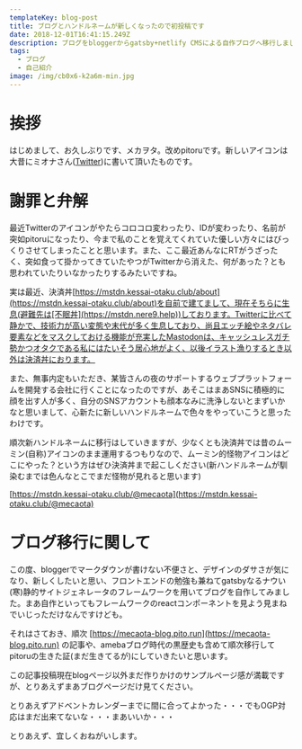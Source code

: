 ```yaml
---
templateKey: blog-post
title: ブログとハンドルネームが新しくなったので初投稿です
date: 2018-12-01T16:41:15.249Z
description: ブログをbloggerからgatsby+netlify CMSによる自作ブログへ移行しました。
tags:
  - ブログ
  - 自己紹介
image: /img/cb0x6-k2a6m-min.jpg
---
```

# 挨拶

はじめまして、お久しぶりです、メカヲタ。改めpitoruです。新しいアイコンは大昔にミオナさん([Twitter](https://twitter.com/307_s))に書いて頂いたものです。

# 謝罪と弁解

最近Twitterのアイコンがやたらコロコロ変わったり、IDが変わったり、名前が突如pitoruになったり、今まで私のことを覚えてくれていた優しい方々にはびっくりさせてしまったことと思います。また、ここ最近あんなにRTがうざったく、突如食って掛かってきていたやつがTwitterから消えた、何があった？とも思われていたりいなかったりするみたいですね。

実は最近、決済丼[https://mstdn.kessai-otaku.club/about](https://mstdn.kessai-otaku.club/about)を自前で建てまして、現在そちらに生息(避難先は[不眠丼](https://mstdn.nere9.help))しております。Twitterに比べて静かで、技術力が高い変態や末代が多く生息しており、尚且エッチ絵やネタバレ要素などをマスクしておける機能が充実したMastodonは、キャッシュレスガチ勢かつオタクである私にはたいそう居心地がよく、以後イラスト漁りするとき以外は決済丼におります。

また、無事内定もいただき、某皆さんの夜のサポートするウェブプラットフォームを開発する会社に行くことになったのですが、あそこはまあSNSに積極的に顔を出す人が多く、自分のSNSアカウントも顔本なみに洗浄しないとまずいかなと思いまして、心新たに新しいハンドルネームで色々をやっていこうと思ったわけです。

順次新ハンドルネームに移行はしていきますが、少なくとも決済丼では昔のムーミン(自称)アイコンのまま運用するつもりなので、ムーミン的怪物アイコンはどこにやった？という方はぜひ決済丼まで起こしください(新ハンドルネームが馴染むまでは色んなとこでまだ怪物が見れると思います)

[https://mstdn.kessai-otaku.club/@mecaota](https://mstdn.kessai-otaku.club/@mecaota)

# ブログ移行に関して

この度、bloggerでマークダウンが書けない不便さと、デザインのダサさが気になり、新しくしたいと思い、フロントエンドの勉強も兼ねてgatsbyなるナウい(寒)静的サイトジェネレータのフレームワークを用いてブログを自作してみました。まあ自作といってもフレームワークのreactコンポーネントを見よう見まねでいじっただけなんですけども。

それはさておき、順次 [https://mecaota-blog.pito.run](https://mecaota-blog.pito.run) の記事や、amebaブログ時代の黒歴史も含めて順次移行してpitoruの生きた証(まだ生きてるが)にしていきたいと思います。

この記事投稿現在blogページ以外まだ作りかけのサンプルページ感が満載ですが、とりあえずまあブログページだけ見てください。

とりあえずアドベントカレンダーまでに間に合ってよかった・・・でもOGP対応はまだ出来てないな・・・まあいいか・・・

とりあえず、宜しくおねがいします。

